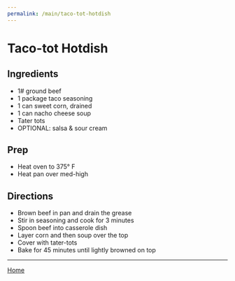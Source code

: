```yaml
---
permalink: /main/taco-tot-hotdish
---
```

# Taco-tot Hotdish

## Ingredients

- 1# ground beef
- 1 package taco seasoning
- 1 can sweet corn, drained
- 1 can nacho cheese soup
- Tater tots
- OPTIONAL: salsa & sour cream

## Prep

- Heat oven to 375° F
- Heat pan over med-high

## Directions

- Brown beef in pan and drain the grease
- Stir in seasoning and cook for 3 minutes
- Spoon beef into casserole dish
- Layer corn and then soup over the top
- Cover with tater-tots
- Bake for 45 minutes until lightly browned on top

---

[Home](https://thomasjbarrett82.github.io)
